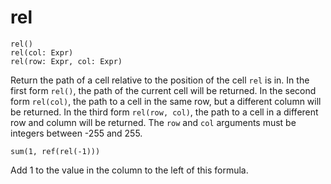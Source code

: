 # rel
```
rel()
rel(col: Expr)
rel(row: Expr, col: Expr)
```

Return the path of a cell relative to the position of the cell `rel`
is in. In the first form `rel()`, the path of the current cell will be
returned. In the second form `rel(col)`, the path to a cell in the
same row, but a different column will be returned. In the third form
`rel(row, col)`, the path to a cell in a different row and column will
be returned. The `row` and `col` arguments must be integers between
-255 and 255.

```
sum(1, ref(rel(-1)))
```

Add 1 to the value in the column to the left of this formula.
